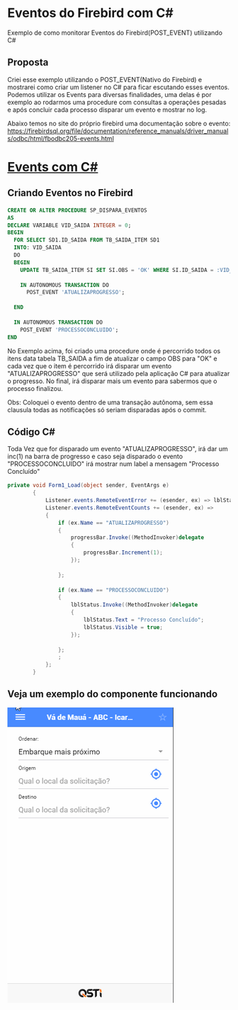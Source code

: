 # Eventos do Firebird com C#
Exemplo de como monitorar Eventos do Firebird(POST_EVENT) utilizando C#

## Proposta
Criei esse exemplo utilizando o POST_EVENT(Nativo do Firebird) e mostrarei como criar um listener no C# para ficar escutando esses eventos. Podemos utilizar os Events para diversas finalidades, uma delas é por exemplo ao rodarmos uma procedure com consultas a operações pesadas e após concluir cada processo disparar um evento e mostrar no log.

Abaixo temos no site do próprio firebird uma documentação sobre o evento:
https://firebirdsql.org/file/documentation/reference_manuals/driver_manuals/odbc/html/fbodbc205-events.html



# [Events com C#](#)

## Criando Eventos no Firebird
```sql
CREATE OR ALTER PROCEDURE SP_DISPARA_EVENTOS
AS
DECLARE VARIABLE VID_SAIDA INTEGER = 0;
BEGIN
  FOR SELECT SD1.ID_SAIDA FROM TB_SAIDA_ITEM SD1
  INTO: VID_SAIDA
  DO
  BEGIN
    UPDATE TB_SAIDA_ITEM SI SET SI.OBS = 'OK' WHERE SI.ID_SAIDA = :VID_SAIDA;

    IN AUTONOMOUS TRANSACTION DO
      POST_EVENT 'ATUALIZAPROGRESSO';

  END  
  
  IN AUTONOMOUS TRANSACTION DO
    POST_EVENT 'PROCESSOCONCLUIDO';  
END
```
No Exemplo acima, foi criado uma procedure onde é percorrido todos os itens data tabela TB_SAIDA a fim de atualizar o campo OBS para "OK" e cada vez que o item é percorrido irá disparar um evento "ATUALIZAPROGRESSO" que será utilizado pela aplicação C# para atualizar o progresso. No final, irá disparar mais um evento para sabermos que o processo finalizou.

Obs: Coloquei o evento dentro de uma transação autônoma, sem essa clausula todas as notificações só seriam disparadas após o commit.

## Código C#
Toda Vez que for disparado um evento "ATUALIZAPROGRESSO", irá dar um inc(1) na barra de progresso e caso seja disparado o evento "PROCESSOCONCLUIDO" irá mostrar num label a mensagem "Processo Concluído"

```c#
private void Form1_Load(object sender, EventArgs e)
        {
            Listener.events.RemoteEventError += (esender, ex) => lblStatus.Text = $"ERRO: {ex.Error}";
            Listener.events.RemoteEventCounts += (esender, ex) =>
            {
                if (ex.Name == "ATUALIZAPROGRESSO")
                {
                    progressBar.Invoke((MethodInvoker)delegate
                    {
                        progressBar.Increment(1);
                    });
                    
                };

                if (ex.Name == "PROCESSOCONCLUIDO")
                {
                    lblStatus.Invoke((MethodInvoker)delegate
                    {
                        lblStatus.Text = "Processo Concluído";
                        lblStatus.Visible = true;
                    });

                };
                ;
            };
        } 

```


## Veja um exemplo do componente funcionando
![](https://github.com/pauloanalista/AutocompletePlacesWithPhotonForIonic3/blob/master/PhotonComponentIonic3.gif?raw=true)
